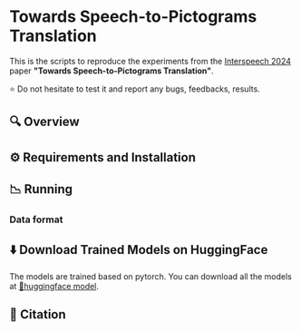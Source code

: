 # Towards Speech-to-Pictograms Translation
This is the scripts to reproduce the experiments from the [Interspeech 2024](https://interspeech2024.org/) paper **"Towards Speech-to-Pictograms Translation"**.

⭐ Do not hesitate to test it and report any bugs, feedbacks, results.

## 🔍 Overview

## ⚙️ Requirements and Installation

## 📉 Running 



### Data format

## ⬇️ Download Trained Models on HuggingFace

The models are trained based on pytorch. 
You can download all the models at [🤗huggingface model](https://huggingface.co/Propicto).

##  📝 Citation

```

```
